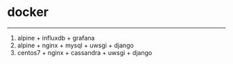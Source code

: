 # docker
---
1. alpine + influxdb + grafana
2. alpine + nginx + mysql + uwsgi + django
3. centos7 + nginx + cassandra + uwsgi + django

